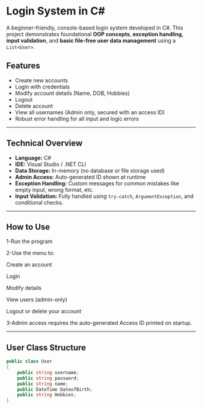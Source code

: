 # Login System in C#

A beginner-friendly, console-based login system developed in C#. This project demonstrates foundational **OOP concepts**, **exception handling**, **input validation**, and **basic file-free user data management** using a `List<User>`.

## Features

-  Create new accounts
-  Login with credentials
-  Modify account details (Name, DOB, Hobbies)
-  Logout
-  Delete account
-  View all usernames (Admin only, secured with an access ID)
-  Robust error handling for all input and logic errors

---

## Technical Overview

- **Language:** C#
- **IDE:** Visual Studio / .NET CLI
- **Data Storage:** In-memory (no database or file storage used)
- **Admin Access:** Auto-generated ID shown at runtime
- **Exception Handling:** Custom messages for common mistakes like empty input, wrong format, etc.
- **Input Validation:** Fully handled using `try-catch`, `ArgumentException`, and conditional checks.

---
## How to Use
1-Run the program

2-Use the menu to:

Create an account

Login

Modify details

View users (admin-only)

Logout or delete your account

3-Admin access requires the auto-generated Access ID printed on startup.

---
## User Class Structure

```csharp
public class User 
{
    public string username;
    public string password;
    public string name;
    public DateTime DateofBirth;
    public string Hobbies;
}
